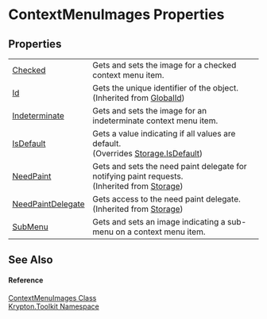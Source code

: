 # ContextMenuImages Properties




## Properties
<table>
<tr>
<td><a href="9df26a8a-a132-d62e-cbd7-c46663645522.md">Checked</a></td>
<td>Gets and sets the image for a checked context menu item.</td></tr>
<tr>
<td><a href="71a6846f-bfb6-fb58-b361-6b43ae0583a8.md">Id</a></td>
<td>Gets the unique identifier of the object.<br />(Inherited from <a href="9ef2ca3a-e03e-8927-105a-2f9a6fbdf849.md">GlobalId</a>)</td></tr>
<tr>
<td><a href="8a8af839-32b1-1b58-c195-715dbb904987.md">Indeterminate</a></td>
<td>Gets and sets the image for an indeterminate context menu item.</td></tr>
<tr>
<td><a href="8dc631c1-4e55-61ca-2a43-b4b953c5dc79.md">IsDefault</a></td>
<td>Gets a value indicating if all values are default.<br />(Overrides <a href="bbc0e831-9474-3bce-65dc-0625d793d8c1.md">Storage.IsDefault</a>)</td></tr>
<tr>
<td><a href="097a0f47-e60c-4bf7-802c-8391c6d8feff.md">NeedPaint</a></td>
<td>Gets and sets the need paint delegate for notifying paint requests.<br />(Inherited from <a href="8406cf55-79a3-e579-4094-be084e489431.md">Storage</a>)</td></tr>
<tr>
<td><a href="879ca7f2-32c5-8581-44f2-c7aee6491db2.md">NeedPaintDelegate</a></td>
<td>Gets access to the need paint delegate.<br />(Inherited from <a href="8406cf55-79a3-e579-4094-be084e489431.md">Storage</a>)</td></tr>
<tr>
<td><a href="70b041b7-0024-33b6-f4f6-eb4bba078eb6.md">SubMenu</a></td>
<td>Gets and sets an image indicating a sub-menu on a context menu item.</td></tr>
</table>

## See Also


#### Reference
<a href="e2ab5372-e9f0-ed9b-e503-75ccfc6fd40c.md">ContextMenuImages Class</a>  
<a href="79d2eac2-21f4-54ff-7552-b20c33c30600.md">Krypton.Toolkit Namespace</a>  
